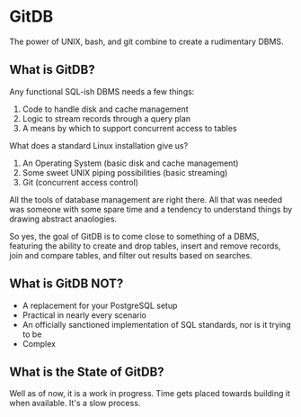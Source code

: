 GitDB
=====

The power of UNIX, bash, and git combine to create a rudimentary DBMS.

What is GitDB?
--------------
Any functional SQL-ish DBMS needs a few things:
1. Code to handle disk and cache management
2. Logic to stream records through a query plan
3. A means by which to support concurrent access to tables

What does a standard Linux installation give us?
1. An Operating System (basic disk and cache management)
2. Some sweet UNIX piping possibilities (basic streaming)
3. Git (concurrent access control)


All the tools of database management are right there.  All that was needed was someone with some spare
time and a tendency to understand things by drawing abstract anaologies.

So yes, the goal of GitDB is to come close to something of a DBMS, featuring the ability to create and
drop tables, insert and remove records, join and compare tables, and filter out results based on searches.

What is GitDB NOT?
------------------
* A replacement for your PostgreSQL setup
* Practical in nearly every scenario
* An officially sanctioned implementation of SQL standards, nor is it trying to be
* Complex


What is the State of GitDB?
---------------------------
Well as of now, it is a work in progress. Time gets placed towards building it when available. It's a slow process.
